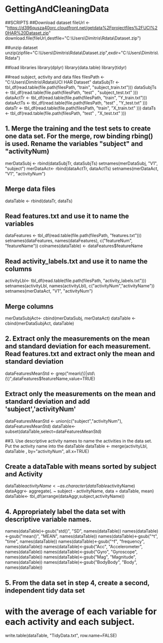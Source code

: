 # GettingAndCleaningData
##SCRIPTS
##Download dataset
fileUrl <- "https://d396qusza40orc.cloudfront.net/getdata%2Fprojectfiles%2FUCI%20HAR%20Dataset.zip"
download.file(fileUrl,destfile="C:\\Users\\Dimitris\\Rdata\\Dataset.zip")

##unzip dataset
unzip(zipfile="C:\\Users\\Dimitris\\Rdata\\Dataset.zip",exdir="C:\\Users\\Dimitris\\Rdata")

##load libraries
library(dplyr)
library(data.table)
library(tidyr)

##read subject, activity and data files
filesPath <- "C:\\Users\\Dimitris\\Rdata\\UCI HAR Dataset"
dataSubjTr <- tbl_df(read.table(file.path(filesPath, "train", "subject_train.txt")))
dataSubjTs  <- tbl_df(read.table(file.path(filesPath, "test" , "subject_test.txt" )))
dataActTr <- tbl_df(read.table(file.path(filesPath, "train", "Y_train.txt")))
dataActTs  <- tbl_df(read.table(file.path(filesPath, "test" , "Y_test.txt" )))
dataTr <- tbl_df(read.table(file.path(filesPath, "train", "X_train.txt" )))
dataTs  <- tbl_df(read.table(file.path(filesPath, "test" , "X_test.txt" )))

## 1. Merge the training and the test sets to create one data set. For the merge, row binding rbing() is used. Rename the variables "subject" and "activityNum)
merDataSubj <- rbind(dataSubjTr, dataSubjTs)
setnames(merDataSubj, "V1", "subject")
merDataAct<- rbind(dataActTr, dataActTs)
setnames(merDataAct, "V1", "activityNum")

## Merge data files
dataTable <- rbind(dataTr, dataTs)

## Read features.txt and use it to name the variables
dataFeatures <- tbl_df(read.table(file.path(filesPath, "features.txt")))
setnames(dataFeatures, names(dataFeatures), c("featureNum", "featureName"))
colnames(dataTable) <- dataFeatures$featureName

## Read activity_labels.txt and use it to name the columns
activityLbl<- tbl_df(read.table(file.path(filesPath, "activity_labels.txt")))
setnames(activityLbl, names(activityLbl), c("activityNum","activityName"))
setnames(merDataAct, "V1", "activityNum")

## Merge columns
merDataSubjAct<- cbind(merDataSubj, merDataAct)
dataTable <- cbind(merDataSubjAct, dataTable)

## 2. Extract only the measurements on the mean and standard deviation for each measurement. Read features.txt and extract only the mean and standard deviation
dataFeaturesMeanStd <- grep("mean\\(\\)|std\\(\\)",dataFeatures$featureName,value=TRUE) 

## Extract only the measurements on the mean and standard deviation and add 'subject','activityNum'
dataFeaturesMeanStd <- union(c("subject","activityNum"), dataFeaturesMeanStd)
dataTable<- subset(dataTable,select=dataFeaturesMeanStd) 

##3. Use descriptive activity names to name the activities in the data set.  Put the activity name into the dataTable
dataTable <- merge(activityLbl, dataTable , by="activityNum", all.x=TRUE)

## Create a dataTable with means sorted by subject and Activity
dataTable$activityName <- as.character(dataTable$activityName)
dataAggr<- aggregate(. ~ subject - activityName, data = dataTable, mean) 
dataTable<- tbl_df(arrange(dataAggr,subject,activityName))

## 4. Appropriately label the data set with descriptive variable names.
names(dataTable)<-gsub("std()", "SD", names(dataTable))
names(dataTable)<-gsub("mean()", "MEAN", names(dataTable))
names(dataTable)<-gsub("^t", "time", names(dataTable))
names(dataTable)<-gsub("^f", "frequency", names(dataTable))
names(dataTable)<-gsub("Acc", "Accelerometer", names(dataTable))
names(dataTable)<-gsub("Gyro", "Gyroscope", names(dataTable))
names(dataTable)<-gsub("Mag", "Magnitude", names(dataTable))
names(dataTable)<-gsub("BodyBody", "Body", names(dataTable))

## 5. From the data set in step 4, create a second, independent tidy data set
# with the average of each variable for each activity and each subject.
write.table(dataTable, "TidyData.txt", row.name=FALSE)
